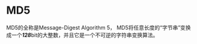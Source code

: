 # **MD5** #
MD5的全称是Message-Digest Algorithm 5， MD5将任意长度的“字节串”变换成一个***128***bit的大整数，并且它是一个不可逆的字符串变换算法。


